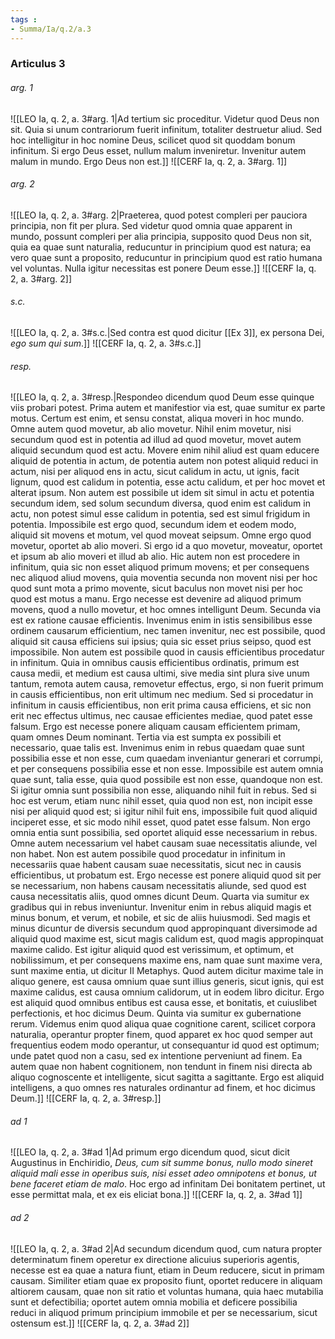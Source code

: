 ```yaml
---
tags : 
- Summa/Ia/q.2/a.3
---
```


### Articulus 3

###### arg. 1
![[LEO Ia, q. 2, a. 3#arg. 1|Ad tertium sic proceditur. Videtur quod Deus non sit. Quia si unum contrariorum fuerit infinitum, totaliter destruetur aliud. Sed hoc intelligitur in hoc nomine Deus, scilicet quod sit quoddam bonum infinitum. Si ergo Deus esset, nullum malum inveniretur. Invenitur autem malum in mundo. Ergo Deus non est.]]
![[CERF Ia, q. 2, a. 3#arg. 1]]

###### arg. 2
![[LEO Ia, q. 2, a. 3#arg. 2|Praeterea, quod potest compleri per pauciora principia, non fit per plura. Sed videtur quod omnia quae apparent in mundo, possunt compleri per alia principia, supposito quod Deus non sit, quia ea quae sunt naturalia, reducuntur in principium quod est natura; ea vero quae sunt a proposito, reducuntur in principium quod est ratio humana vel voluntas. Nulla igitur necessitas est ponere Deum esse.]]
![[CERF Ia, q. 2, a. 3#arg. 2]]

###### s.c.
![[LEO Ia, q. 2, a. 3#s.c.|Sed contra est quod dicitur [[Ex 3]], ex persona Dei, *ego sum qui sum*.]]
![[CERF Ia, q. 2, a. 3#s.c.]]

###### resp.
![[LEO Ia, q. 2, a. 3#resp.|Respondeo dicendum quod Deum esse quinque viis probari potest. Prima autem et manifestior via est, quae sumitur ex parte motus. Certum est enim, et sensu constat, aliqua moveri in hoc mundo. Omne autem quod movetur, ab alio movetur. Nihil enim movetur, nisi secundum quod est in potentia ad illud ad quod movetur, movet autem aliquid secundum quod est actu. Movere enim nihil aliud est quam educere aliquid de potentia in actum, de potentia autem non potest aliquid reduci in actum, nisi per aliquod ens in actu, sicut calidum in actu, ut ignis, facit lignum, quod est calidum in potentia, esse actu calidum, et per hoc movet et alterat ipsum. Non autem est possibile ut idem sit simul in actu et potentia secundum idem, sed solum secundum diversa, quod enim est calidum in actu, non potest simul esse calidum in potentia, sed est simul frigidum in potentia. Impossibile est ergo quod, secundum idem et eodem modo, aliquid sit movens et motum, vel quod moveat seipsum. Omne ergo quod movetur, oportet ab alio moveri. Si ergo id a quo movetur, moveatur, oportet et ipsum ab alio moveri et illud ab alio. Hic autem non est procedere in infinitum, quia sic non esset aliquod primum movens; et per consequens nec aliquod aliud movens, quia moventia secunda non movent nisi per hoc quod sunt mota a primo movente, sicut baculus non movet nisi per hoc quod est motus a manu. Ergo necesse est devenire ad aliquod primum movens, quod a nullo movetur, et hoc omnes intelligunt Deum. Secunda via est ex ratione causae efficientis. Invenimus enim in istis sensibilibus esse ordinem causarum efficientium, nec tamen invenitur, nec est possibile, quod aliquid sit causa efficiens sui ipsius; quia sic esset prius seipso, quod est impossibile. Non autem est possibile quod in causis efficientibus procedatur in infinitum. Quia in omnibus causis efficientibus ordinatis, primum est causa medii, et medium est causa ultimi, sive media sint plura sive unum tantum, remota autem causa, removetur effectus, ergo, si non fuerit primum in causis efficientibus, non erit ultimum nec medium. Sed si procedatur in infinitum in causis efficientibus, non erit prima causa efficiens, et sic non erit nec effectus ultimus, nec causae efficientes mediae, quod patet esse falsum. Ergo est necesse ponere aliquam causam efficientem primam, quam omnes Deum nominant. Tertia via est sumpta ex possibili et necessario, quae talis est. Invenimus enim in rebus quaedam quae sunt possibilia esse et non esse, cum quaedam inveniantur generari et corrumpi, et per consequens possibilia esse et non esse. Impossibile est autem omnia quae sunt, talia esse, quia quod possibile est non esse, quandoque non est. Si igitur omnia sunt possibilia non esse, aliquando nihil fuit in rebus. Sed si hoc est verum, etiam nunc nihil esset, quia quod non est, non incipit esse nisi per aliquid quod est; si igitur nihil fuit ens, impossibile fuit quod aliquid inciperet esse, et sic modo nihil esset, quod patet esse falsum. Non ergo omnia entia sunt possibilia, sed oportet aliquid esse necessarium in rebus. Omne autem necessarium vel habet causam suae necessitatis aliunde, vel non habet. Non est autem possibile quod procedatur in infinitum in necessariis quae habent causam suae necessitatis, sicut nec in causis efficientibus, ut probatum est. Ergo necesse est ponere aliquid quod sit per se necessarium, non habens causam necessitatis aliunde, sed quod est causa necessitatis aliis, quod omnes dicunt Deum. Quarta via sumitur ex gradibus qui in rebus inveniuntur. Invenitur enim in rebus aliquid magis et minus bonum, et verum, et nobile, et sic de aliis huiusmodi. Sed magis et minus dicuntur de diversis secundum quod appropinquant diversimode ad aliquid quod maxime est, sicut magis calidum est, quod magis appropinquat maxime calido. Est igitur aliquid quod est verissimum, et optimum, et nobilissimum, et per consequens maxime ens, nam quae sunt maxime vera, sunt maxime entia, ut dicitur II Metaphys. Quod autem dicitur maxime tale in aliquo genere, est causa omnium quae sunt illius generis, sicut ignis, qui est maxime calidus, est causa omnium calidorum, ut in eodem libro dicitur. Ergo est aliquid quod omnibus entibus est causa esse, et bonitatis, et cuiuslibet perfectionis, et hoc dicimus Deum. Quinta via sumitur ex gubernatione rerum. Videmus enim quod aliqua quae cognitione carent, scilicet corpora naturalia, operantur propter finem, quod apparet ex hoc quod semper aut frequentius eodem modo operantur, ut consequantur id quod est optimum; unde patet quod non a casu, sed ex intentione perveniunt ad finem. Ea autem quae non habent cognitionem, non tendunt in finem nisi directa ab aliquo cognoscente et intelligente, sicut sagitta a sagittante. Ergo est aliquid intelligens, a quo omnes res naturales ordinantur ad finem, et hoc dicimus Deum.]]
![[CERF Ia, q. 2, a. 3#resp.]]

###### ad 1
![[LEO Ia, q. 2, a. 3#ad 1|Ad primum ergo dicendum quod, sicut dicit Augustinus in Enchiridio, *Deus, cum sit summe bonus, nullo modo sineret aliquid mali esse in operibus suis, nisi esset adeo omnipotens et bonus, ut bene faceret etiam de malo*. Hoc ergo ad infinitam Dei bonitatem pertinet, ut esse permittat mala, et ex eis eliciat bona.]]
![[CERF Ia, q. 2, a. 3#ad 1]]

###### ad 2
![[LEO Ia, q. 2, a. 3#ad 2|Ad secundum dicendum quod, cum natura propter determinatum finem operetur ex directione alicuius superioris agentis, necesse est ea quae a natura fiunt, etiam in Deum reducere, sicut in primam causam. Similiter etiam quae ex proposito fiunt, oportet reducere in aliquam altiorem causam, quae non sit ratio et voluntas humana, quia haec mutabilia sunt et defectibilia; oportet autem omnia mobilia et deficere possibilia reduci in aliquod primum principium immobile et per se necessarium, sicut ostensum est.]]
![[CERF Ia, q. 2, a. 3#ad 2]]

